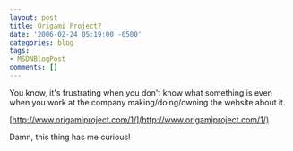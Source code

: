 ```yaml
---
layout: post
title: Origami Project?
date: '2006-02-24 05:19:00 -0500'
categories: blog
tags:
- MSDNBlogPost
comments: []
---
```


You know, it's frustrating when you don't know what something is even when you work at the company making/doing/owning the website about it.

[http://www.origamiproject.com/1/](http://www.origamiproject.com/1/)

Damn, this thing has me curious!